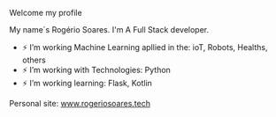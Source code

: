 Welcome my profile

My name´s Rogério Soares. I'm A Full Stack developer.

- ⚡ I’m working Machine Learning apllied in the: ioT, Robots, Healths, others
- ⚡ I’m working with Technologies: Python 
- ⚡ I’m working learning: Flask, Kotlin

Personal site: www.rogeriosoares.tech
